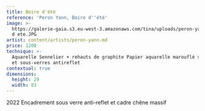 ```yaml
---
title: Boire d'été
reference: 'Peron Yann, Boire d''été'
image: >-
  https://galerie-gaia.s3.eu-west-3.amazonaws.com/tina/uploads/peron-yann/galerie-gaia-peron-yann-boire
  d ete.JPG
artist: content/artists/peron-yann.md
price: 1200
technique: >-
  Aquarelle Sennelier + rehauts de graphite Papier aquarelle marouflé sur carton
  et sous-verres antireflet
contextual: true
dimensions:
  height: 29
  width: 83
---
```


2022 Encadrement sous verre anti-reflet et cadre chêne massif
